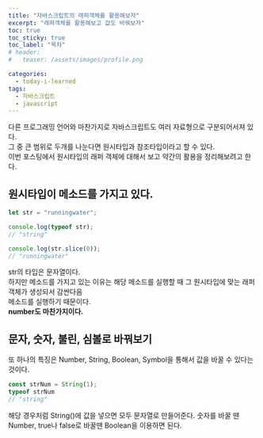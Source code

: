```yaml
---
title: "자바스크립트의 래퍼객체를 활용해보자"
excerpt: "래퍼객체를 활용해보고 값도 바꿔보자"
toc: true
toc_sticky: true
toc_label: "목차"
# header:
#   teaser: /assets/images/profile.png

categories:
  - today-i-learned
tags:
  - 자바스크립트
  - javascript
---
```


다른 프로그래밍 언어와 마찬가지로 자바스크립트도 여러 자료형으로 구분되어서져 있다.  
그 중 큰 범위로 두개를 나눈다면 원시타입과 참조타입이라고 할 수 있다.  
이번 포스팅에서 원시타입의 래퍼 객체에 대해서 보고 약간의 활용을 정리해보려고 한다.  

## 원시타입이 메소드를 가지고 있다.

```js
let str = "runningwater";

console.log(typeof str);
// "string"

console.log(str.slice(0));
// "runningwater"
```

str의 타입은 문자열이다.  
하지만 메소드를 가지고 있는 이유는 해당 메소드를 실행할 때 그 원시타입에 맞는 래퍼 객체가 생성되서 감싼다음  
메소드를 실행하기 때문이다.  
**number도 마찬가지이다.**  

## 문자, 숫자, 불린, 심볼로 바꿔보기

또 하나의 특징은 Number, String, Boolean, Symbol을 통해서 값을 바꿀 수 있다는 것이다.  
```js
const strNum = String(1);
typeof strNum
// "string"
```

해당 경우처럼 String()에 값을 넣으면 모두 문자열로 만들어준다. 숫자를 바꿀 땐 Number, true나 false로 바꿀땐 Boolean을 이용하면 된다.
